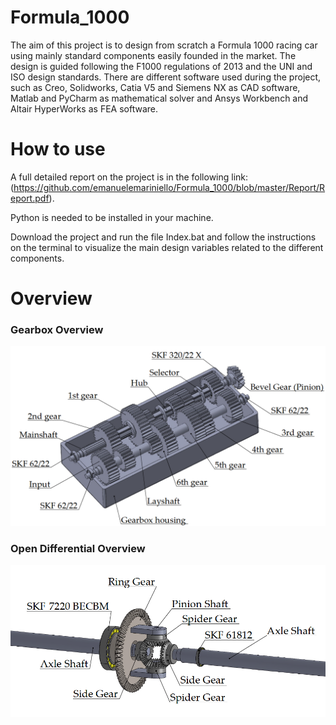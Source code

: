 # Formula_1000
The aim of this project is to design from scratch a Formula 1000 racing car using mainly standard components easily founded in the market. The design is guided following the F1000 regulations of 2013 and the UNI and ISO design standards. There are different software used during the project, such as Creo, Solidworks, Catia V5 and Siemens NX as CAD software, Matlab and PyCharm as mathematical solver and Ansys Workbench and Altair HyperWorks as FEA software.

# How to use

A full detailed report on the project is in the following link: (https://github.com/emanuelemariniello/Formula_1000/blob/master/Report/Report.pdf).

Python is needed to be installed in your machine.

Download the project and run the file Index.bat and follow the instructions on the terminal to visualize the main design variables related to the different components.

# Overview

### Gearbox Overview
![alt text](https://github.com/emanuelemariniello/Formula_1000/blob/master/Art/Gearbox.PNG "Gearbox Overview")

### Open Differential Overview
![alt text](https://github.com/emanuelemariniello/Formula_1000/blob/master/Art/Open%20Differential.PNG "Open Differential Overview")
